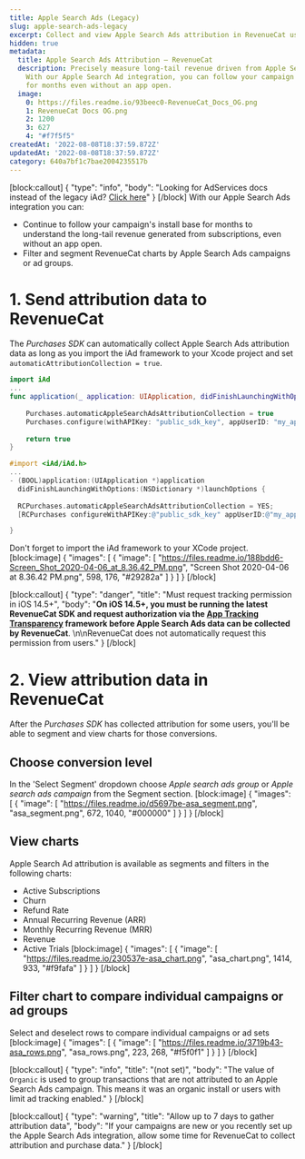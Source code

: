 ```yaml
---
title: Apple Search Ads (Legacy)
slug: apple-search-ads-legacy
excerpt: Collect and view Apple Search Ads attribution in RevenueCat using iAd
hidden: true
metadata:
  title: Apple Search Ads Attribution – RevenueCat
  description: Precisely measure long-tail revenue driven from Apple Search Ad campaigns.
    With our Apple Search Ad integration, you can follow your campaign's install base
    for months even without an app open.
  image:
    0: https://files.readme.io/93beec0-RevenueCat_Docs_OG.png
    1: RevenueCat Docs OG.png
    2: 1200
    3: 627
    4: "#f7f5f5"
createdAt: '2022-08-08T18:37:59.872Z'
updatedAt: '2022-08-08T18:37:59.872Z'
category: 640a7bf1c7bae2004235517b
---
```

[block:callout]
{
  "type": "info",
  "body": "Looking for AdServices docs instead of the legacy iAd? [Click here](https://docs.revenuecat.com/docs/apple-search-ads)"
}
[/block]
With our Apple Search Ads integration you can:
* Continue to follow your campaign's install base for months to understand the long-tail revenue generated from subscriptions, even without an app open.
* Filter and segment RevenueCat charts by Apple Search Ads campaigns or ad groups.

# 1. Send attribution data to RevenueCat 

The *Purchases SDK* can automatically collect Apple Search Ads attribution data as long as you import the iAd framework to your Xcode project and set `automaticAttributionCollection = true`.

```swift
import iAd
...
func application(_ application: UIApplication, didFinishLaunchingWithOptions launchOptions: [UIApplicationLaunchOptionsKey: Any]?) -> Bool {
		
    Purchases.automaticAppleSearchAdsAttributionCollection = true
    Purchases.configure(withAPIKey: "public_sdk_key", appUserID: "my_app_user_id")
    
    return true
}
```
```objectivec
#import <iAd/iAd.h>
... 
- (BOOL)application:(UIApplication *)application 
  didFinishLaunchingWithOptions:(NSDictionary *)launchOptions {
  
  RCPurchases.automaticAppleSearchAdsAttributionCollection = YES;
  [RCPurchases configureWithAPIKey:@"public_sdk_key" appUserID:@"my_app_user_id"];

}
```
Don't forget to import the iAd framework to your XCode project.
[block:image]
{
  "images": [
    {
      "image": [
        "https://files.readme.io/188bdd6-Screen_Shot_2020-04-06_at_8.36.42_PM.png",
        "Screen Shot 2020-04-06 at 8.36.42 PM.png",
        598,
        176,
        "#29282a"
      ]
    }
  ]
}
[/block]

[block:callout]
{
  "type": "danger",
  "title": "Must request tracking permission in iOS 14.5+",
  "body": "**On iOS 14.5+, you must be running the latest RevenueCat SDK and request authorization via the [App Tracking Transparency](https://developer.apple.com/documentation/apptrackingtransparency) framework before Apple Search Ads data can be collected by RevenueCat**. \n\nRevenueCat does not automatically request this permission from users."
}
[/block]
# 2. View attribution data in RevenueCat

After the *Purchases SDK* has collected attribution for some users, you'll be able to segment and view charts for those conversions.

## Choose conversion level
In the 'Select Segment' dropdown choose *Apple search ads group* or *Apple search ads campaign* from the Segment section.
[block:image]
{
  "images": [
    {
      "image": [
        "https://files.readme.io/d5697be-asa_segment.png",
        "asa_segment.png",
        672,
        1040,
        "#000000"
      ]
    }
  ]
}
[/block]
## View charts
Apple Search Ad attribution is available as segments and filters in the following charts:
- Active Subscriptions
- Churn
- Refund Rate
- Annual Recurring Revenue (ARR)
- Monthly Recurring Revenue (MRR)
- Revenue
- Active Trials
[block:image]
{
  "images": [
    {
      "image": [
        "https://files.readme.io/230537e-asa_chart.png",
        "asa_chart.png",
        1414,
        933,
        "#f9fafa"
      ]
    }
  ]
}
[/block]
## Filter chart to compare individual campaigns or ad groups
Select and deselect rows to compare individual campaigns or ad sets
[block:image]
{
  "images": [
    {
      "image": [
        "https://files.readme.io/3719b43-asa_rows.png",
        "asa_rows.png",
        223,
        268,
        "#f5f0f1"
      ]
    }
  ]
}
[/block]

[block:callout]
{
  "type": "info",
  "title": "(not set)",
  "body": "The value of `Organic` is used to group transactions that are not attributed to an Apple Search Ads campaign. This means it was an organic install or users with limit ad tracking enabled."
}
[/block]

[block:callout]
{
  "type": "warning",
  "title": "Allow up to 7 days to gather attribution data",
  "body": "If your campaigns are new or you recently set up the Apple Search Ads integration, allow some time for RevenueCat to collect attribution and purchase data."
}
[/block]